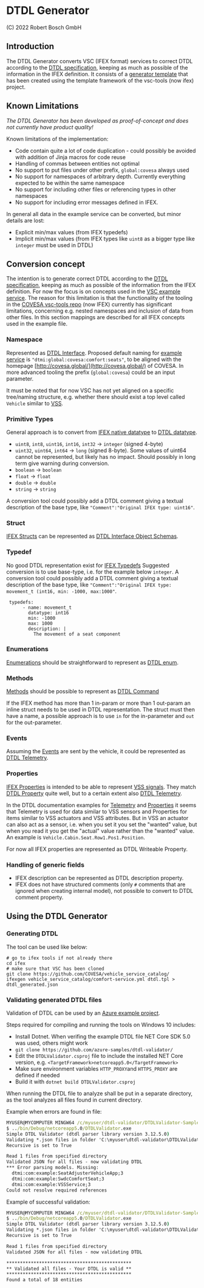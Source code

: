 # DTDL Generator

(C) 2022 Robert Bosch GmbH

## Introduction

The DTDL Generator converts VSC (IFEX format) services to correct DTDL according to the [DTDL specification](https://github.com/Azure/opendigitaltwins-dtdl/blob/master/DTDL/v2/dtdlv2.md), keeping as much as possible of the information in the IFEX definition.
It consists of a [generator template](dtdl.tpl) that has been created using the template framework of the vsc-tools (now ifex) project.

## Known Limitations

*The DTDL Generator has been developed as proof-of-concept and does not currently have product quality!*

Known limitations of the implementation:

* Code contain quite a lot of code duplication - could possibly be avoided with addition of Jinja macros for code reuse
* Handling of commas between entities not optimal
* No support to put files under other prefix, `global:covesa` always used
* No support for namespaces of arbitrary depth. Currently everything expected to be within the same namespace
* No support for including other files or referencing types in other namespaces
* No support for including error messages defined in IFEX.


In general all data in the example service can be converted, but minor details are lost:

- Explicit min/max values (from IFEX typedefs)
- Implicit min/max values (from IFEX types like `uint8` as a bigger type like `integer` must be used in DTDL)


## Conversion concept
The intention is to generate correct DTDL according to the [DTDL specification](https://github.com/Azure/opendigitaltwins-dtdl/blob/master/DTDL/v2/dtdlv2.md), keeping as much as possible of the information from the IFEX definition.
For now the focus is on concepts used in the [VSC example service](https://github.com/COVESA/vehicle_service_catalog/blob/master/comfort-service.yml).
The reason for this limitation is that the functionality of the tooling in the [COVESA vsc-tools repo](https://github.com/COVESA/ifex) (now IFEX) currently has significant limitations, concerning e.g. nested namespaces and inclusion of data from other files.
In this section mappings are described for all IFEX concepts used in the example file. 

### Namespace
Represented as [DTDL Interface](https://github.com/Azure/opendigitaltwins-dtdl/blob/master/DTDL/v2/dtdlv2.md#interface). Proposed default naming for [example service](https://github.com/COVESA/vehicle_service_catalog/blob/master/comfort-service.yml) is `"dtmi:global:covesa:comfort:seats"`, to be aligned with the homepage [http://covesa.global/](http://covesa.global/) of COVESA. In more advanced tooling the prefix (`global:covesa`) could be an input parameter.

It must be noted that for now VSC has not yet aligned on a specific tree/naming structure, e.g. whether there should exist a top level called `Vehicle` similar to [VSS](https://github.com/COVESA/vehicle_signal_specification).

### Primitive Types
General approach is to convert from [IFEX native datatype](https://covesa.github.io/ifex/developers-manual#datatype-mapping) to [DTDL datatype](https://github.com/Azure/opendigitaltwins-dtdl/blob/master/DTDL/v2/dtdlv2.md#primitive-schemas).

- `uint8`, `int8`, `uint16`, `int16`, `int32` -> `integer` (signed 4-byte)
- `uint32`, `uint64`, `int64` -> `long` (signed 8-byte). Some values of uint64 cannot be represented, but likely has no impact. Should possibly in long term give warning during conversion.
- `boolean` -> `boolean`
- `float` -> `float`
- `double` -> `double`
- `string` -> `string`

 A conversion tool could possibly add a DTDL comment giving a textual description of the base type, like `"Comment":"Original IFEX type: uint16"`.

### Struct

[IFEX Structs](https://covesa.github.io/ifex/ifex-specification#struct) can be represented as [DTDL Interface Object Schemas](https://github.com/Azure/opendigitaltwins-dtdl/blob/master/DTDL/v2/dtdlv2.md#interface-schemas).

### Typedef

No good DTDL representation exist for [IFEX Typedefs](https://covesa.github.io/ifex/ifex-specification#typedef) Suggested conversion is to use base-type, i.e. for the example below `integer`. A conversion tool could possibly add a DTDL comment giving a textual description of the base type, like `"Comment":"Original IFEX type: movement_t (int16, min: -1000, max:1000"`.

```
 typedefs:
      - name: movement_t
        datatype: int16
        min: -1000
        max: 1000
        description: |
          The movement of a seat component
```

### Enumerations
[Enumerations](https://covesa.github.io/ifex/ifex-specification#enumeration) should be straightforward to represent as [DTDL enum](https://github.com/Azure/opendigitaltwins-dtdl/blob/master/DTDL/v2/dtdlv2.md#enum).

### Methods
[Methods](https://covesa.github.io/ifex/ifex-specification#method) should be possible to represent as [DTDL Command](https://github.com/Azure/opendigitaltwins-dtdl/blob/master/DTDL/v2/dtdlv2.md#command)

If the IFEX method has more than 1 in-param or more than 1 out-param an inline struct needs to be used in DTDL representation. The struct must then have a name, a possible approach is to use `in` for the in-parameter and `out` for the out-parameter.
 
### Events
Assuming the [Events](https://covesa.github.io/ifex/ifex-specification#event) are sent by the vehicle, it could be represented as [DTDL Telemetry](https://github.com/Azure/opendigitaltwins-dtdl/blob/master/DTDL/v2/dtdlv2.md#telemetry). 

### Properties
[IFEX Properties](https://covesa.github.io/ifex/ifex-specification#property) is intended to be able to represent [VSS signals](https://github.com/COVESA/vehicle_signal_specification). They match [DTDL Property](https://github.com/Azure/opendigitaltwins-dtdl/blob/master/DTDL/v2/dtdlv2.md#property) quite well, but to a certain extent also [DTDL Telemetry](https://github.com/Azure/opendigitaltwins-dtdl/blob/master/DTDL/v2/dtdlv2.md#telemetry).

In the DTDL documentation examples for [Telemetry](https://github.com/Azure/opendigitaltwins-dtdl/blob/master/DTDL/v2/dtdlv2.md#telemetry-examples) and [Properties](https://github.com/Azure/opendigitaltwins-dtdl/blob/master/DTDL/v2/dtdlv2.md#property-examples) it seems that Telemetry is used for data similar to VSS sensors and Properties for items similar to VSS actuators and VSS attributes.
But in VSS an actuator can also act as a sensor, i.e. when you set it you set the "wanted" value, but when you read it you get the "actual" value rather than the "wanted" value.
An example is `Vehicle.Cabin.Seat.Row1.Pos1.Position`.

For now all IFEX properties are represented as DTDL Writeable Property.

### Handling of generic fields
- IFEX description can be represented as DTDL description property.
- IFEX does not have structured comments (only `#` comments that are ignored when creating internal model), not possible to convert to DTDL comment property.

## Using the DTDL Generator

### Generating DTDL

The tool can be used like below:

```
# go to ifex tools if not already there
cd ifex
# make sure that VSC has been cloned
git clone https://github.com/COVESA/vehicle_service_catalog/
ifexgen vehicle_service_catalog/comfort-service.yml dtdl.tpl > dtdl_generated.json
```

### Validating generated DTDL files

Validation of DTDL can be used by an [Azure example project](https://github.com/azure-samples/dtdl-validator/).

Steps required for compiling and running the tools on Windows 10 includes:

- Install Dotnet. When verifing the example DTDL file NET Core SDK 5.0 was used, others might work
- `git clone https://github.com/azure-samples/dtdl-validator/`
- Edit the `DTDLValidator.csproj` file to include the installed NET Core version, e.g. `<TargetFramework>netcoreapp5.0</TargetFramework>`
- Make sure environment variables `HTTP_PROXY`and `HTTPS_PROXY` are defined if needed
- Build it with `dotnet build DTDLValidator.csproj`

When running the DTDL file to analyze shall be put in a separate directory, as the tool analyzes all files found in current directory.

Example when errors are found in file:

``` bat 
MYUSER@MYCOMPUTER MINGW64 /c/myuser/dtdl-validator/DTDLValidator-Sample/DTDLValidator/tmp (master)
$ ../bin/Debug/netcoreapp5.0/DTDLValidator.exe
Simple DTDL Validator (dtdl parser library version 3.12.5.0)
Validating *.json files in folder 'C:\myuser\dtdl-validator\DTDLValidator-Sample\DTDLValidator\tmp'.
Recursive is set to True

Read 1 files from specified directory
Validated JSON for all files - now validating DTDL
*** Error parsing models. Missing:
  dtmi:com:example:SeatAdjusterVehicleApp;3
  dtmi:com:example:SwdcComfortSeat;3
  dtmi:com:example:VSSService;3
Could not resolve required references

```
Example of successful validation:

``` bat 
MYUSER@MYCOMPUTER MINGW64 /c/myuser/dtdl-validator/DTDLValidator-Sample/DTDLValidator/tmp (master)
$ ../bin/Debug/netcoreapp5.0/DTDLValidator.exe
Simple DTDL Validator (dtdl parser library version 3.12.5.0)
Validating *.json files in folder 'C:\myuser\dtdl-validator\DTDLValidator-Sample\DTDLValidator\tmp'.
Recursive is set to True

Read 1 files from specified directory
Validated JSON for all files - now validating DTDL

**********************************************
** Validated all files - Your DTDL is valid **
**********************************************
Found a total of 18 entities

```
